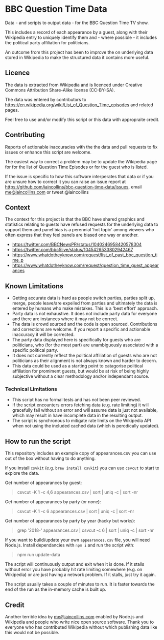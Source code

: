 # BBC Question Time Data

Data - and scripts to output data - for the BBC Question Time TV show.

This includes a record of each appearance by a guest, along with their Wikipedia entry to uniquely identify them and - where possible - it includes the political party affiliation for politicians.

An outcome from this project has been to improve the on underlying data stored in Wikipedia to make the structured data it contains more useful.

## Licence

The data is extracted from Wikipedia and is licenced under Creative Commons Attribution Share-Alike license (CC-BY-SA).

The data was entered by contributors to https://en.wikipedia.org/wiki/List_of_Question_Time_episodes and related pages.

Feel free to use and/or modify this script or this data with appropraite credit.

## Contributing

Reports of actionable inaccuracies with the the data and pull requests to fix issues or enhance this script are welcome.

The easiest way to correct a problem may be to update the Wikipedia page for for the list of Question Time Episodes or for the guest who is listed.

If the issue is specific to how this software interperates that data or if you are unsure how to correct it you can raise an issue report at https://github.com/iaincollins/bbc-question-time-data/issues, email me@iaincollins.com or tweet @iaincollins

## Context 

The context for this project is that the BBC have shared graphics and statistics relating to guests have refused requests for the underlying data to support them and panel bias is a perennial 'hot topic' among viewers who often express that they feel panels are biased one way or another.

* https://twitter.com/BBCNewsPR/status/1040246958420578304
* https://twitter.com/bbc5live/status/1045426533802942467
* https://www.whatdotheyknow.com/request/list_of_past_bbc_question_time_p
* https://www.whatdotheyknow.com/request/question_time_guest_appearances

## Known Limitations

* Getting accurate data is hard as people switch parties, parties split up, merge, people leave/are expelled from parties and ultimately the data is entered by humans who make mistakes. This is a 'best effort' approach.
* Party data is not exhaustive. It does not include party data for everyone and there are instances where it may not be correct.
* The data is crowd sourced and the code is open sourced. Contributions and corrections are welcome. If you report a specific and actionable inaccuracy it will be corrected.
* The party data displayed here is specifically for guests who are politicians, who (for the most part) are unambiguously associated with a specific political party.
* It does not currently reflect the political affiliation of guests who are not politicians as their alignment is not always known and harder to decern.
* This data could be used as a starting point to catagorise political affiliation for promiment guests, but would be at risk of being highly subjective without a clear methodology and/or independant source.

### Technical Limitations

* This script has no formal tests and has not been peer reviewed.
* If the script encounters errors fetching data (e.g. rate limiting) it will gracefully fail without an error and will assume data is just not available, which may result in have incomplete data in the resulting output. 
* The script is synchronous to mitigate rate limits on the Wikipedia API when not using the included cached data (which is perodically updated).

## How to run the script

This repository includes an example copy of appearances.csv you can use out of the box without having to do anything.

If you install `csvkit` (e.g. `brew install csvkit`) you can use `csvcut` to start to explore the data.

Get number of appearances by guest:

  > csvcut -K 1 -c 4,6 appearances.csv | sort | uniq -c | sort -nr

Get number of appearances by party (or none):

  > csvcut -K 1 -c 6 appearances.csv | sort | uniq -c | sort -nr
  
Get number of appearances by party by year (hacky but works):

  > grep '2018-' appearances.csv | csvcut -c 6 | sort | uniq -c | sort -nr

If you want to build/update your own `appearances.csv` file, you will need Node.js. Install dependancies with `npm i` and run the script with:

  > npm run update-data
  
The script will continuously output and exit when it is done. If it stalls without error you have probably hit rate limiting somewhere (e.g. on Wikipedia) or are just having a network problem. If it stalls, just try it again.

The script usually takes a couple of minutes to run. It is faster towards the end of the run as the in-memory cache is built up.

## Credit

Another terrible idea by <me@iaincollins.com> enabled by Node.js and Wikipedia and people who write nice open source software. Thank you to everyone who has contributed Wikipedia without which publishing data like this would not be possible.